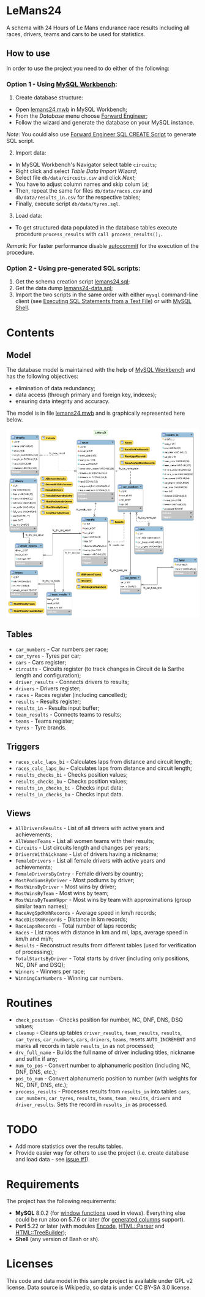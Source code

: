# LeMans24

A schema with 24 Hours of Le Mans endurance race results including all races,
drivers, teams and cars to be used for statistics.

## How to use

In order to use the project you need to do either of the following:

### Option 1 - Using [MySQL Workbench](https://www.mysql.com/products/workbench/):

1. Create database structure:
  - Open [lemans24.mwb](db/model/lemans24.mwb) in MySQL Workbench;
  - From the _Database_ menu choose
  [Forward Engineer](https://dev.mysql.com/doc/workbench/en/wb-forward-engineering-live-server.html);
  - Follow the wizard and generate the database on your MySQL instance.

_Note_: You could also use
[Forward Engineer SQL CREATE Script](https://dev.mysql.com/doc/workbench/en/wb-forward-engineering-sql-scripts.html)
to generate SQL script.

2. Import data:
  - In MySQL Workbench's Navigator select table `circuits`;
  - Right click and select _Table Data Import Wizard_;
  - Select file `db/data/circuits.csv` and click _Next_;
  - You have to adjust column names and skip colum `id`;
  - Then, repeat the same for files `db/data/races.csv` and
  `db/data/results_in.csv` for the respective tables;
  - Finally, execute script `db/data/tyres.sql`.
3. Load data:
  - To get structured data populated in the database tables execute procedure
  `process_results` with `call process_results();`.

_Remark_: For faster performance disable
[autocommit](https://dev.mysql.com/doc/refman/8.0/en/innodb-autocommit-commit-rollback.html)
for the execution of the procedure.

### Option 2 - Using pre-generated SQL scripts:

1. Get the schema creation script [lemans24.sql](db/model/lemans24.sql);
2. Get the data dump [lemans24-data.sql](db/data/lemans24-data.sql);
3. Import the two scripts in the same order with either `mysql` command-line
  client (see
  [Executing SQL Statements from a Text File](https://dev.mysql.com/doc/refman/8.0/en/mysql-batch-commands.html))
  or with [MySQL Shell](https://dev.mysql.com/doc/mysql-shell/8.0/en/).

# Contents

## Model

The database model is maintained with the help of
[MySQL Workbench](https://www.mysql.com/products/workbench/) and has
the following objectives:

* elimination of data redundancy;
* data access (through primary and foreign key, indexes);
* ensuring data integrity and accuracy.

The model is in file [lemans24.mwb](db/model/lemans24.mwb) and is
graphically represented here below.

![LeMans24 Model](db/model/lemans24.png)

## Tables

* `car_numbers`    - Car numbers per race;
* `car_tyres`      - Tyres per car;
* `cars`           - Cars register;
* `circuits`       - Circuits register (to track changes in Circuit
  de la Sarthe length and configuration);
* `driver_results` - Connects drivers to results;
* `drivers`        - Drivers register;
* `races`          - Races register (including cancelled);
* `results`        - Results register;
* `results_in`     - Results input buffer;
* `team_results`   - Connects teams to results;
* `teams`          - Teams register;
* `tyres`          - Tyre brands.

## Triggers

* `races_calc_laps_bi`   - Calculates laps from distance and circuit length;
* `races_calc_laps_bu`   - Calculates laps from distance and circuit length;
* `results_checks_bi`    - Checks position values;
* `results_checks_bu`    - Checks position values;
* `results_in_checks_bi` - Checks input data;
* `results_in_checks_bu` - Checks input data.

## Views

* `AllDriversResults`    - List of all drivers with active years
  and achievements;
* `AllWomenTeams`        - List all women teams with their results;
* `Circuits`             - List circuits length and changes per years;
* `DriversWithNickname`  - List of drivers having a nickname;
* `FemaleDrivers`        - List all female drivers with active years
  and achievements;
* `FemaleDriversByCntry` - Female drivers by country;
* `MostPodiumsByDriver`  - Most podiums by driver;
* `MostWinsByDriver`     - Most wins by driver;
* `MostWinsByTeam`       - Most wins by team;
* `MostWinsByTeamWAppr`  - Most wins by team with approximations (group
  similar team names);
* `RaceAvgSpdKmhRecords` - Average speed in km/h records;
* `RaceDistKmRecords`    - Distance in km records;
* `RaceLapsRecords`      - Total number of laps records;
* `Races`                - List races with distance in km and mi, laps,
  average speed in km/h and mi/h;
* `Results`              - Reconstruct results from different tables (used
  for verification of processing);
* `TotalStartsByDriver`  - Total starts by driver (including only positions,
  NC, DNF and DSQ);
* `Winners`              - Winners per race;
* `WinningCarNumbers`    - Winning car numbers.

# Routines

* `check_position`  - Checks position for number, NC, DNF, DNS, DSQ values;
* `cleanup`         - Cleans up tables `driver_results`, `team_results`,
  `results`, `car_tyres`, `car_numbers`, `cars`, `drivers`, `teams`,
   resets `AUTO_INCREMENT` and marks all records in table `results_in` as
   not processed;
* `drv_full_name`   - Builds the full name of driver including titles,
  nickname and suffix if any;
* `num_to_pos`      - Convert number to alphanumeric position (including NC,
  DNF, DNS, etc.);
* `pos_to_num`      - Convert alphanumeric position to number (with weights
  for NC, DNF, DNS, etc.);
* `process_results` - Processes results from `results_in` into tables `cars`,
  `car_numbers`, `car_tyres`, `results`, `teams`, `team_results`, `drivers`
  and `driver_results`. Sets the record in `results_in` as processed.

# TODO

* Add more statistics over the results tables.
* Provide easier way for others to use the project (i.e. create database and
load data - see [issue #1](https://github.com/gdsotirov/lemans24/issues/1)).

# Requirements

The project has the following requirements:

* **MySQL** 8.0.2 (for
[window functions](https://dev.mysql.com/doc/refman/8.0/en/window-functions.html)
used in views). Everything else could be run also on 5.7.6 or later (for
[generated columns](https://dev.mysql.com/doc/refman/5.7/en/create-table-generated-columns.html)
support).
* **Perl** 5.22 or later (with modules
[Encode](https://metacpan.org/pod/Encode),
[HTML::Parser](https://metacpan.org/pod/HTML::Parser) and
[HTML::TreeBuilder](https://metacpan.org/pod/HTML::TreeBuilder));
* **Shell** (any version of Bash or sh).

# Licenses

This code and data model in this sample project is available under GPL v2
license. Data source is Wikipedia, so data is under CC BY-SA 3.0 license.
